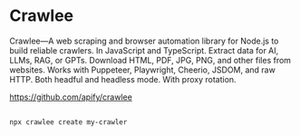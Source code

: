 # Crawlee
Crawlee—A web scraping and browser automation library for Node.js to build reliable crawlers. In JavaScript and TypeScript.
Extract data for AI, LLMs, RAG, or GPTs. Download HTML, PDF, JPG, PNG, and other files from websites. Works with Puppeteer, Playwright, Cheerio, JSDOM, and raw HTTP. Both headful and headless mode. With proxy rotation.

https://github.com/apify/crawlee

##

```shell
npx crawlee create my-crawler
```
